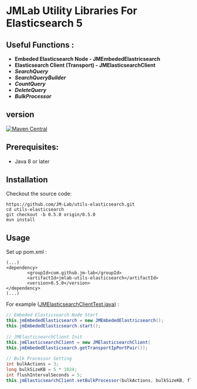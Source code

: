JMLab Utility Libraries For Elasticsearch 5
===========================================

## Useful Functions :
* **Embeded Elasticsearch Node - JMEmbededElastricsearch**
* **Elasticsearch Client (Transport) - JMElasticsearchClient**
* ***SearchQuery***
* ***SearchQueryBuilder***
* ***CountQuery***
* ***DeleteQuery***
* ***BulkProcessor***

## version
[![Maven Central](https://maven-badges.herokuapp.com/maven-central/com.github.jm-lab/jmlab-utils-elasticsearch/badge.svg)](http://search.maven.org/#artifactdetails%7Ccom.github.jm-lab%7Cjmlab-utils-elasticsearch%7C0.5.0%7Cjar)

## Prerequisites:
* Java 8 or later

## Installation

Checkout the source code:

    https://github.com/JM-Lab/utils-elasticsearch.git
    cd utils-elasticsearch
    git checkout -b 0.5.0 origin/0.5.0
    mvn install

## Usage
Set up pom.xml :

    (...)
    <dependency>
			<groupId>com.github.jm-lab</groupId>
			<artifactId>jmlab-utils-elasticsearch</artifactId>
			<version>0.5.0</version>
	</dependency>
    (...)

For example ([JMElasticsearchClientTest.java](https://github.com/JM-Lab/utils-elasticsearch/blob/master/src/test/java/kr/jm/utils/elasticsearch/JMElasticsearchClientTest.java)) :

```java
// Embeded Elasticsearch Node Start
this.jmEmbededElasticsearch = new JMEmbededElastricsearch();
this.jmEmbededElasticsearch.start();
		
// JMElasticsearchClient Init
this.jmElasticsearchClient = new JMElasticsearchClient(
this.jmEmbededElasticsearch.getTransportIpPortPair());
		
// Bulk Processor Setting
int bulkActions = 3;
long bulkSizeKB = 5 * 1024;
int flushIntervalSeconds = 5;
this.jmElasticsearchClient.setBulkProcessor(bulkActions, bulkSizeKB, flushIntervalSeconds);
```
